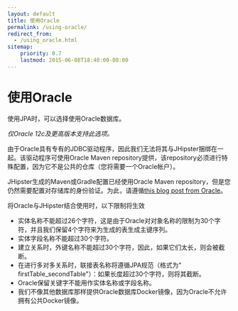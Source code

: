 ```yaml
---
layout: default
title: 使用Oracle
permalink: /using-oracle/
redirect_from:
  - /using_oracle.html
sitemap:
    priority: 0.7
    lastmod: 2015-06-08T18:40:00-00:00
---
```


# <i class="fa fa-database"></i> 使用Oracle

使用JPA时，可以选择使用Oracle数据库。

_仅Oracle 12c及更高版本支持此选项。_

由于Oracle具有专有的JDBC驱动程序，因此我们无法将其与JHipster捆绑在一起。该驱动程序可使用Oracle Maven repository提供，该repository必须进行特殊配置，因为它不是公共的仓库（您将需要一个Oracle帐户）。

JHipster生成的Maven或Gradle配置已经使用Oracle Maven repository，但是您仍然需要配置对存储库的身份验证。为此，请遵循[this blog post from Oracle](https://blogs.oracle.com/dev2dev/entry/how_to_get_oracle_jdbc)。

将Oracle与JHipster结合使用时，以下限制将生效

- 实体名称不能超过26个字符，这是由于Oracle对对象名称的限制为30个字符，并且我们保留4个字符来为生成的表生成主键序列。
- 实体字段名称不能超过30个字符。
- 建立关系时，外键名称不能超过30个字符，因此，如果它们太长，则会被截断。
- 在进行多对多关系时，联接表名称将遵循JPA规范（格式为" firstTable_secondTable"）：如果长度超过30个字符，则将其截断。
- Oracle保留关键字不能用作实体名称或字段名称。
- 我们不像其他数据库那样提供Oracle数据库Docker镜像，因为Oracle不允许拥有公共Docker镜像。
